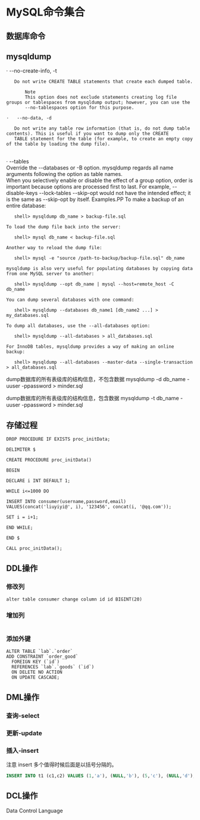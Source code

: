 # MySQL命令集合

## 数据库命令

## mysqldump

   ·   --no-create-info, -t

       Do not write CREATE TABLE statements that create each dumped table.
    
           Note
           This option does not exclude statements creating log file groups or tablespaces from mysqldump output; however, you can use the
           --no-tablespaces option for this purpose.
       
    ·   --no-data, -d
    
       Do not write any table row information (that is, do not dump table contents). This is useful if you want to dump only the CREATE
       TABLE statement for the table (for example, to create an empty copy of the table by loading the dump file).


​    
​    ·   --tables
​    
​       Override the --databases or -B option.  mysqldump regards all name arguments following the option as table names.
​    
    When you selectively enable or disable the effect of a group option, order is important because options are processed first to last. For
    example, --disable-keys --lock-tables --skip-opt would not have the intended effect; it is the same as --skip-opt by itself.
    Examples.PP To make a backup of an entire database:
    
       shell> mysqldump db_name > backup-file.sql
    
    To load the dump file back into the server:
    
       shell> mysql db_name < backup-file.sql
    
    Another way to reload the dump file:
    
       shell> mysql -e "source /path-to-backup/backup-file.sql" db_name
    
    mysqldump is also very useful for populating databases by copying data from one MySQL server to another:
    
       shell> mysqldump --opt db_name | mysql --host=remote_host -C db_name
    
    You can dump several databases with one command:
    
       shell> mysqldump --databases db_name1 [db_name2 ...] > my_databases.sql
    
    To dump all databases, use the --all-databases option:
    
       shell> mysqldump --all-databases > all_databases.sql
    
    For InnoDB tables, mysqldump provides a way of making an online backup:
    
       shell> mysqldump --all-databases --master-data --single-transaction > all_databases.sql

dump数据库的所有表级库的结构信息，不包含数据
mysqldump -d db_name -uuser -ppassword > minder.sql

dump数据库的所有表级库的结构信息，包含数据
mysqldump -t db_name -uuser -ppassword > minder.sql

## 存储过程



```
DROP PROCEDURE IF EXISTS proc_initData;

DELIMITER $

CREATE PROCEDURE proc_initData()

BEGIN

DECLARE i INT DEFAULT 1;

WHILE i<=1000 DO

INSERT INTO consumer(username,password,email) VALUES(concat('liuyiyi@', i), '123456', concat(i, '@qq.com'));

SET i = i+1;

END WHILE;

END $

CALL proc_initData();
```



## DDL操作

### 修改列



```
alter table consumer change column id id BIGINT(20)
```



### 增加列

```

```



### 添加外键

```
ALTER TABLE `lab`.`order` 
ADD CONSTRAINT `order_good`
  FOREIGN KEY (`id`)
  REFERENCES `lab`.`goods` (`id`)
  ON DELETE NO ACTION
  ON UPDATE CASCADE;
```

## DML操作

### 查询-select



### 更新-update



###  插入-insert

注意 insert 多个值得时候后面是以括号分隔的。

```sql
INSERT INTO t1 (c1,c2) VALUES (1,'a'), (NULL,'b'), (5,'c'), (NULL,'d');
```

## DCL操作

Data Control Language


